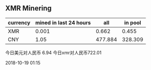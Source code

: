 ## XMR Minering

|currency|mined in last 24 hours|all|in pool|
|---|---|---|---|
|XMR|0.001|0.662|0.455|
|CNY|1.05|477.884|328.309|

今日美元对人民币 6.94	今日xmr对人民币722.01


2018-10-19 01:15